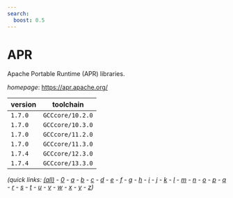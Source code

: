 ```yaml
---
search:
  boost: 0.5
---
```

# APR

Apache Portable Runtime (APR) libraries.

*homepage*: <https://apr.apache.org/>

version | toolchain
--------|----------
``1.7.0`` | ``GCCcore/10.2.0``
``1.7.0`` | ``GCCcore/10.3.0``
``1.7.0`` | ``GCCcore/11.2.0``
``1.7.0`` | ``GCCcore/11.3.0``
``1.7.4`` | ``GCCcore/12.3.0``
``1.7.4`` | ``GCCcore/13.3.0``


*(quick links: [(all)](../index.md) - [0](../0/index.md) - [a](../a/index.md) - [b](../b/index.md) - [c](../c/index.md) - [d](../d/index.md) - [e](../e/index.md) - [f](../f/index.md) - [g](../g/index.md) - [h](../h/index.md) - [i](../i/index.md) - [j](../j/index.md) - [k](../k/index.md) - [l](../l/index.md) - [m](../m/index.md) - [n](../n/index.md) - [o](../o/index.md) - [p](../p/index.md) - [q](../q/index.md) - [r](../r/index.md) - [s](../s/index.md) - [t](../t/index.md) - [u](../u/index.md) - [v](../v/index.md) - [w](../w/index.md) - [x](../x/index.md) - [y](../y/index.md) - [z](../z/index.md))*

